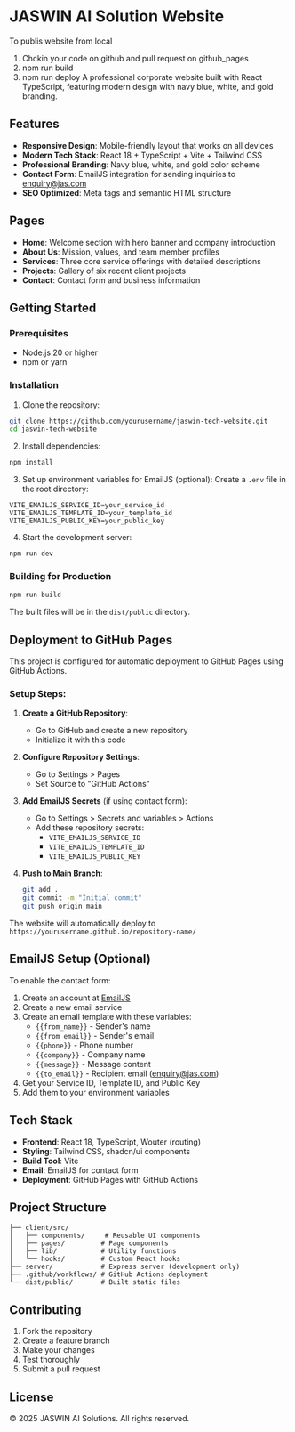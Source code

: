 # JASWIN AI Solution Website


To publis website from local
1. Chckin your code on github and pull request on github_pages
2. npm run build
3. npm run deploy
A professional corporate website built with React TypeScript, featuring modern design with navy blue, white, and gold branding.

## Features

- **Responsive Design**: Mobile-friendly layout that works on all devices
- **Modern Tech Stack**: React 18 + TypeScript + Vite + Tailwind CSS
- **Professional Branding**: Navy blue, white, and gold color scheme
- **Contact Form**: EmailJS integration for sending inquiries to enquiry@jas.com
- **SEO Optimized**: Meta tags and semantic HTML structure

## Pages

- **Home**: Welcome section with hero banner and company introduction
- **About Us**: Mission, values, and team member profiles
- **Services**: Three core service offerings with detailed descriptions
- **Projects**: Gallery of six recent client projects
- **Contact**: Contact form and business information

## Getting Started

### Prerequisites

- Node.js 20 or higher
- npm or yarn

### Installation

1. Clone the repository:
```bash
git clone https://github.com/yourusername/jaswin-tech-website.git
cd jaswin-tech-website
```

2. Install dependencies:
```bash
npm install
```

3. Set up environment variables for EmailJS (optional):
Create a `.env` file in the root directory:
```env
VITE_EMAILJS_SERVICE_ID=your_service_id
VITE_EMAILJS_TEMPLATE_ID=your_template_id
VITE_EMAILJS_PUBLIC_KEY=your_public_key
```

4. Start the development server:
```bash
npm run dev
```

### Building for Production

```bash
npm run build
```

The built files will be in the `dist/public` directory.

## Deployment to GitHub Pages

This project is configured for automatic deployment to GitHub Pages using GitHub Actions.

### Setup Steps:

1. **Create a GitHub Repository**:
   - Go to GitHub and create a new repository
   - Initialize it with this code

2. **Configure Repository Settings**:
   - Go to Settings > Pages
   - Set Source to "GitHub Actions"

3. **Add EmailJS Secrets** (if using contact form):
   - Go to Settings > Secrets and variables > Actions
   - Add these repository secrets:
     - `VITE_EMAILJS_SERVICE_ID`
     - `VITE_EMAILJS_TEMPLATE_ID`
     - `VITE_EMAILJS_PUBLIC_KEY`

4. **Push to Main Branch**:
   ```bash
   git add .
   git commit -m "Initial commit"
   git push origin main
   ```

The website will automatically deploy to `https://yourusername.github.io/repository-name/`

## EmailJS Setup (Optional)

To enable the contact form:

1. Create an account at [EmailJS](https://www.emailjs.com/)
2. Create a new email service
3. Create an email template with these variables:
   - `{{from_name}}` - Sender's name
   - `{{from_email}}` - Sender's email
   - `{{phone}}` - Phone number
   - `{{company}}` - Company name
   - `{{message}}` - Message content
   - `{{to_email}}` - Recipient email (enquiry@jas.com)
4. Get your Service ID, Template ID, and Public Key
5. Add them to your environment variables

## Tech Stack

- **Frontend**: React 18, TypeScript, Wouter (routing)
- **Styling**: Tailwind CSS, shadcn/ui components
- **Build Tool**: Vite
- **Email**: EmailJS for contact form
- **Deployment**: GitHub Pages with GitHub Actions

## Project Structure

```
├── client/src/
│   ├── components/     # Reusable UI components
│   ├── pages/         # Page components
│   ├── lib/           # Utility functions
│   └── hooks/         # Custom React hooks
├── server/            # Express server (development only)
├── .github/workflows/ # GitHub Actions deployment
└── dist/public/       # Built static files
```

## Contributing

1. Fork the repository
2. Create a feature branch
3. Make your changes
4. Test thoroughly
5. Submit a pull request

## License

© 2025 JASWIN AI Solutions. All rights reserved.